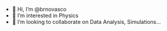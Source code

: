 - 👋 Hi, I’m @brnovasco
- 👀 I’m interested in Physics
- 💞️ I’m looking to collaborate on Data Analysis, Simulations...

<!---
brnovasco/brnovasco is a ✨ special ✨ repository because its `README.md` (this file) appears on your GitHub profile.
You can click the Preview link to take a look at your changes.
--->
